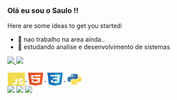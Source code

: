 ### Olá eu sou o Saulo !!

Here are some ideas to get you started:

- 🔭 nao trabalho na area ainda..
- 🌱 estudando analise e desenvolvimento de sistemas


<a href="https://github.com/ssaulos">
  <img height="180em" src="https://github-readme-stats.vercel.app/api?username=ssaulos&show_icons=true&theme=nightowl&include_all_commits=true&count_private=true"/>
  <img height="180em" src="https://github-readme-stats.vercel.app/api/top-langs/?username=ssaulos&layout=compact&langs_count=7&theme=nightowl"/>
</div>

<div style="display: inline_block"><br>
  <img align="center" alt="ssaulos-Js" height="30" width="40" src="https://raw.githubusercontent.com/devicons/devicon/master/icons/javascript/javascript-plain.svg">
  <img align="center" alt="ssaulos-HTML" height="30" width="40" src="https://raw.githubusercontent.com/devicons/devicon/master/icons/html5/html5-original.svg">
  <img align="center" alt="ssaulos-CSS" height="30" width="40" src="https://raw.githubusercontent.com/devicons/devicon/master/icons/css3/css3-original.svg">
  <img align="center" alt="ssaulos-Python" height="30" width="40" src="https://raw.githubusercontent.com/devicons/devicon/master/icons/python/python-original.svg">
  


<div> 
  <a href="https://www.youtube.com" target="_blank"><img src="https://img.shields.io/badge/YouTube-FF0000?style=for-the-badge&logo=youtube&logoColor=white" target="_blank"></a>
  <a href="https://instagram.com" target="_blank"><img src="https://img.shields.io/badge/-Instagram-%23E4405F?style=for-the-badge&logo=instagram&logoColor=white" target="_blank"></a>
 <a href="https://discord.gg" target="_blank"><img src="https://img.shields.io/badge/Discord-7289DA?style=for-the-badge&logo=discord&logoColor=white" target="_blank"></a> 
 
</div>
